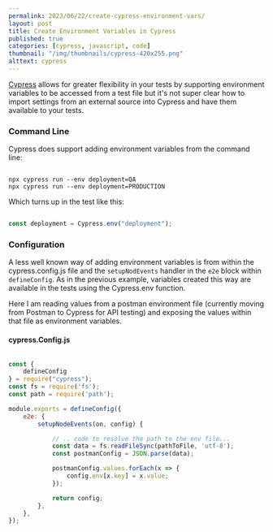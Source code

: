 ```yaml
---
permalink: 2023/06/22/create-cypress-environment-vars/
layout: post
title: Create Environment Variables in Cypress
published: true
categories: [cypress, javascript, code]
thumbnail: "/img/thumbnails/cypress-420x255.png"
alttext: cypress
---
```


[Cypress](https://cypress.io) allows for greater flexibility in your tests by supporting environment variables to be accessed from a test 
file but it's not super clear how to import settings from an external source into Cypress and have them available to your tests.

### Command Line

Cypress does support adding environment variables from the command line:

```

npx cypress run --env deployment=QA
npx cypress run --env deployment=PRODUCTION

```

Which turns up in the test like this:

```javascript

const deployment = Cypress.env("deployment");

```

### Configuration

A less well known way of adding environment variables is from within the cypress.config.js file and the ```setupNodEvents``` 
handler in the ```e2e``` block within ```defineConfig```. As in the previous example, variables created this way are 
available in the tests using the Cypress.env function.

Here I am reading values from a postman environment file (currently moving from Postman to Cypress for API testing) and 
exposing the values within that file as environment variables.

#### cypress.Config.js

```javascript

const {
    defineConfig
} = require("cypress");
const fs = require('fs');
const path = require('path');

module.exports = defineConfig({
    e2e: {
        setupNodeEvents(on, config) {

            // .. code to resolve the path to the env file...
            const data = fs.readFileSync(pathToFile, 'utf-8');
            const postmanConfig = JSON.parse(data);

            postmanConfig.values.forEach(x => {
                config.env[x.key] = x.value;
            });

            return config;
        },
    },
});

```
